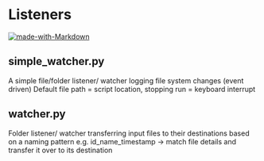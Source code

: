 # Listeners

[![made-with-Markdown](https://img.shields.io/badge/Made%20with-Python_3.7-1f425f.svg)](http://commonmark.org)

## simple_watcher.py

A simple file/folder listener/ watcher logging file system changes (event driven)
Default file path = script location, stopping run = keyboard interrupt

## watcher.py

Folder listener/ watcher transferring input files to their destinations based on a naming pattern
e.g. id_name_timestamp -> match file details and transfer it over to its destination